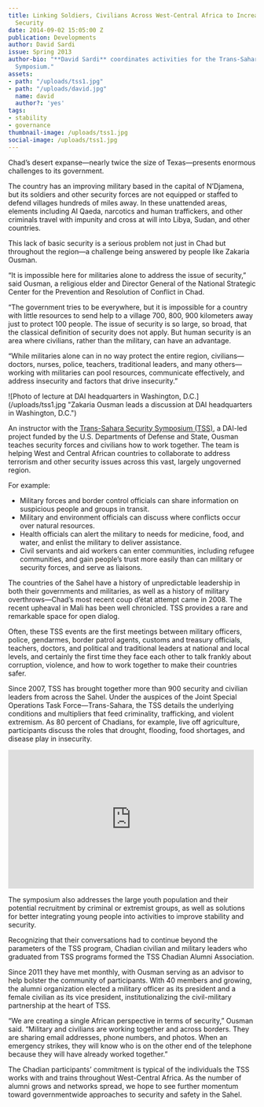 ```yaml
---
title: Linking Soldiers, Civilians Across West-Central Africa to Increase Stability,
  Security
date: 2014-09-02 15:05:00 Z
publication: Developments
author: David Sardi
issue: Spring 2013
author-bio: "**David Sardi** coordinates activities for the Trans-Sahara Security
  Symposium."
assets:
- path: "/uploads/tss1.jpg"
- path: "/uploads/david.jpg"
  name: david
  author?: 'yes'
tags:
- stability
- governance
thumbnail-image: /uploads/tss1.jpg
social-image: /uploads/tss1.jpg
---
```


<p>Chad’s desert expanse—nearly twice the size of Texas—presents enormous challenges to its government.</p>


  <p>The country has an improving military based in the capital of N’Djamena, but its soldiers and other security forces are not equipped or staffed to defend villages hundreds of miles away. In these unattended areas, elements including Al Qaeda, narcotics and human traffickers, and other criminals travel with impunity and cross at will into Libya, Sudan, and other countries.</p>
  <p>This lack of basic security is a serious problem not just in Chad but throughout the region—a challenge being answered by people like Zakaria Ousman.</p>
  <p>“It is impossible here for militaries alone to address the issue of security,” said Ousman, a religious elder and Director General of the National Strategic Center for the Prevention and Resolution of Conflict in Chad.</p>
  <p>“The government tries to be everywhere, but it is impossible for a country with little resources to send help to a village 700, 800, 900 kilometers away just to protect 100 people. The issue of security is so large, so broad, that the classical definition of security does not apply. But human security is an area where civilians, rather than the military, can have an advantage.</p>
  <p>“While militaries alone can in no way protect the entire region, civilians—doctors, nurses, police, teachers, traditional leaders, and many others—working with militaries can pool resources, communicate effectively, and address insecurity and factors that drive insecurity.”</p>
  ![Photo of lecture at DAI headquarters in Washington, D.C.](/uploads/tss1.jpg "Zakaria Ousman leads a discussion at DAI headquarters in Washington, D.C.") 
  <p>An instructor with the <a href="http://dai.com/our-work/projects/africa%E2%80%94trans-sahara-security-symposium-tss">Trans-Sahara Security Symposium (TSS)</a>, a DAI-led project funded by the U.S. Departments of Defense and State, Ousman teaches security forces and civilians how to work together. The team is helping West and Central African countries to collaborate to address terrorism and other security issues across this vast, largely ungoverned region.</p>
  <p>For example:</p>
  <ul>
    <li>Military forces and border control officials can share information on suspicious people and groups in transit.</li>
    <li>Military and environment officials can discuss where conflicts occur over natural resources.</li>
    <li>Health officials can alert the military to needs for medicine, food, and water, and enlist the military to deliver assistance.</li>
    <li>Civil servants and aid workers can enter communities, including refugee communities, and gain people’s trust more easily than can military or security forces, and serve as liaisons.</li>
  </ul>
  <p>The countries of the Sahel have a history of unpredictable leadership in both their governments and militaries, as well as a history of military overthrows—Chad’s most recent coup d’état attempt came in 2008. The recent upheaval in Mali has been well chronicled. TSS provides a rare and remarkable space for open dialog.</p>
  <p>Often, these TSS events are the first meetings between military officers, police, gendarmes, border patrol agents, customs and treasury officials, teachers, doctors, and political and traditional leaders at national and local levels, and certainly the first time they face each other to talk frankly about corruption, violence, and how to work together to make their countries safer.</p>
  <p>Since 2007, TSS has brought together more than 900 security and civilian leaders from across the Sahel. Under the auspices of the Joint Special Operations Task Force—Trans-Sahara, the TSS details the underlying conditions and multipliers that feed criminality, trafficking, and violent extremism. As 80 percent of Chadians, for example, live off agriculture, participants discuss the roles that drought, flooding, food shortages, and disease play in insecurity.</p>
<iframe src="http://player.vimeo.com/video/62276880" height="282" width="500" allowfullscreen="" frameborder="0"></iframe>
  <p>The symposium also addresses the large youth population and their potential recruitment by criminal or extremist groups, as well as solutions for better integrating young people into activities to improve stability and security.</p>
  <p>Recognizing that their conversations had to continue beyond the parameters of the TSS program, Chadian civilian and military leaders who graduated from TSS programs formed the TSS Chadian Alumni Association.</p>
  <p>Since 2011 they have met monthly, with Ousman serving as an advisor to help bolster the community of participants. With 40 members and growing, the alumni organization elected a military officer as its president and a female civilian as its vice president, institutionalizing the civil-military partnership at the heart of TSS.</p>
  <p>“We are creating a single African perspective in terms of security,” Ousman said. “Military and civilians are working together and across borders. They are sharing email addresses, phone numbers, and photos. When an emergency strikes, they will know who is on the other end of the telephone because they will have already worked together.”</p>
  <p>The Chadian participants’ commitment is typical of the individuals the TSS works with and trains throughout West-Central Africa. As the number of alumni grows and networks spread, we hope to see further momentum toward governmentwide approaches to security and safety in the Sahel.</p>
